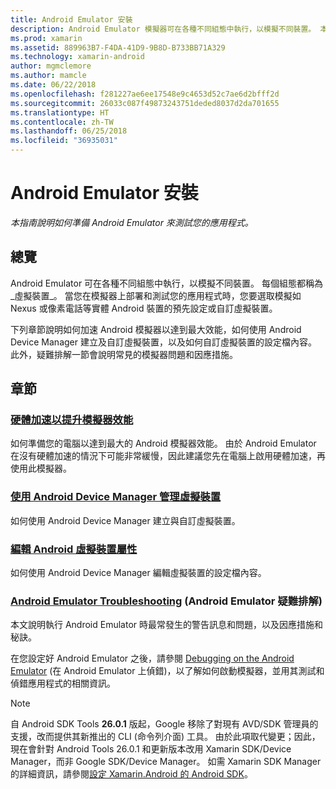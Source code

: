 ```yaml
---
title: Android Emulator 安裝
description: Android Emulator 模擬器可在各種不同組態中執行，以模擬不同裝置。 本指南說明如何準備 Android 模擬器來測試您的應用程式。
ms.prod: xamarin
ms.assetid: 889963B7-F4DA-41D9-9B8D-B733BB71A329
ms.technology: xamarin-android
author: mgmclemore
ms.author: mamcle
ms.date: 06/22/2018
ms.openlocfilehash: f281227ae6ee17548e9c4653d52c7ae6d2bfff2d
ms.sourcegitcommit: 26033c087f49873243751deded8037d2da701655
ms.translationtype: HT
ms.contentlocale: zh-TW
ms.lasthandoff: 06/25/2018
ms.locfileid: "36935031"
---
```

# <a name="android-emulator-setup"></a>Android Emulator 安裝

_本指南說明如何準備 Android Emulator 來測試您的應用程式。_


## <a name="overview"></a>總覽

Android Emulator 可在各種不同組態中執行，以模擬不同裝置。 每個組態都稱為_虛擬裝置_。 當您在模擬器上部署和測試您的應用程式時，您要選取模擬如 Nexus 或像素電話等實體 Android 裝置的預先設定或自訂虛擬裝置。

下列章節說明如何加速 Android 模擬器以達到最大效能，如何使用 Android Device Manager 建立及自訂虛擬裝置，以及如何自訂虛擬裝置的設定檔內容。 此外，疑難排解一節會說明常見的模擬器問題和因應措施。

## <a name="sections"></a>章節

### <a name="hardware-acceleration-for-emulator-performanceandroidget-startedinstallationandroid-emulatorhardware-accelerationmd"></a>[硬體加速以提升模擬器效能](~/android/get-started/installation/android-emulator/hardware-acceleration.md)

如何準備您的電腦以達到最大的 Android 模擬器效能。
由於 Android Emulator 在沒有硬體加速的情況下可能非常緩慢，因此建議您先在電腦上啟用硬體加速，再使用此模擬器。

### <a name="managing-virtual-devices-with-the-android-device-managerandroidget-startedinstallationandroid-emulatordevice-managermd"></a>[使用 Android Device Manager 管理虛擬裝置](~/android/get-started/installation/android-emulator/device-manager.md)

如何使用 Android Device Manager 建立與自訂虛擬裝置。

### <a name="editing-android-virtual-device-propertiesandroidget-startedinstallationandroid-emulatordevice-propertiesmd"></a>[編輯 Android 虛擬裝置屬性](~/android/get-started/installation/android-emulator/device-properties.md)

如何使用 Android Device Manager 編輯虛擬裝置的設定檔內容。

### <a name="android-emulator-troubleshootingandroidget-startedinstallationandroid-emulatortroubleshootingmd"></a>[Android Emulator Troubleshooting](~/android/get-started/installation/android-emulator/troubleshooting.md) (Android Emulator 疑難排解)

本文說明執行 Android Emulator 時最常發生的警告訊息和問題，以及因應措施和秘訣。

在您設定好 Android Emulator 之後，請參閱 [Debugging on the Android Emulator](~/android/deploy-test/debugging/debug-on-emulator.md) (在 Android Emulator 上偵錯)，以了解如何啟動模擬器，並用其測試和偵錯應用程式的相關資訊。


> [!NOTE]
> 自 Android SDK Tools **26.0.1** 版起，Google 移除了對現有 AVD/SDK 管理員的支援，改而提供其新推出的 CLI (命令列介面) 工具。 由於此項取代變更；因此，現在會針對 Android Tools 26.0.1 和更新版本改用 Xamarin SDK/Device Manager，而非 Google SDK/Device Manager。 如需 Xamarin SDK Manager 的詳細資訊，請參閱[設定 Xamarin.Android 的 Android SDK](~/android/get-started/installation/android-sdk.md)。

